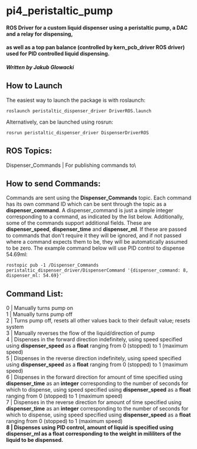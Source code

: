 # pi4_peristaltic_pump
#### ROS Driver for a custom liquid dispenser using a peristaltic pump, a DAC and a relay for dispensing,
#### as well as a top pan balance (controlled by kern_pcb_driver ROS driver) used for PID controlled liquid dispensing.
##### Written by Jakub Glowacki

## How to Launch
The easiest way to launch the package is with roslaunch:
```
roslaunch peristaltic_dispenser_driver DriverROS.launch
```
Alternatively, can be launched using rosrun:
```
rosrun peristaltic_dispenser_driver DispenserDriverROS
```

## ROS Topics:
Dispenser_Commands | For publishing commands to\

## How to send Commands:
Commands are sent using the **Dispenser_Commands** topic. Each command has its own command ID which can be sent through the topic as a **dispenser_command**. A dispenser_command is just a simple integer corresponding to a command, as indicated by the list below. Additionally, some of the commands support additional fields. These are **dispenser_speed**, **dispenser_time** and **dispenser_ml**. If these are passed to commands that don't require it they will be ignored, and if not passed where a command expects them to be, they will be automatically assumed to be zero. The example command below will use PID control to dispense 54.69ml:
```
rostopic pub -1 /Dispenser_Commands peristaltic_dispenser_driver/DispenserCommand '{dispenser_command: 8, dispenser_ml: 54.69}'

```

## Command List:
0 | Manually turns pump on\
1 | Manually turns pump off\
2 | Turns pump off, resets all other values back to their default value; resets system\
3 | Manually reverses the flow of the liquid/direction of pump\
4 | Dispenses in the forward direction indefinitely, using speed specified using **dispenser_speed** as a **float** ranging from 0 (stopped) to 1 (maximum speed)\
5 | Dispenses in the reverse direction indefinitely, using speed specified using **dispenser_speed** as a **float** ranging from 0 (stopped) to 1 (maximum speed)\
6 | Dispenses in the forward direction for amount of time specified using **dispenser_time** as an **integer** corresponding to the number of seconds for which to dispense, using speed specified using **dispenser_speed** as a **float** ranging from 0 (stopped) to 1 (maximum speed)\
7 | Dispenses in the reverse direction for amount of time specified using **dispenser_time** as an **integer** corresponding to the number of seconds for which to dispense, using speed specified using **dispenser_speed** as a **float** ranging from 0 (stopped) to 1 (maximum speed)\
**8 | Dispenses using PID control, amount of liquid is specified using dispenser_ml as a float corresponding to the weight in mililiters of the liquid to be dispensed.**
